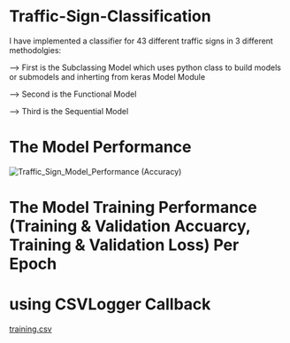 # Traffic-Sign-Classification
I have implemented a classifier for 43 different traffic signs in 3 different methodolgies:

--> First is the Subclassing Model which uses python class to build models or submodels and inherting from keras Model Module

--> Second is the Functional Model

--> Third is the Sequential Model

# The Model Performance

![Traffic_Sign_Model_Performance (Accuracy)](https://user-images.githubusercontent.com/31994329/131737202-0aeff291-7382-4e71-9325-b4b4d29db003.png)

# The Model Training Performance (Training & Validation Accuarcy, Training & Validation Loss) Per Epoch 
# using CSVLogger Callback

[training.csv](https://github.com/Ahmed-Fayed/Traffic-Sign-Classification/files/7094010/training.csv)
